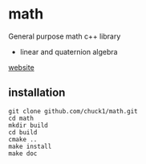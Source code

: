 # math

General purpose math c++ library

- linear and quaternion algebra

[website](chuck1.github.io/math)

## installation

    git clone github.com/chuck1/math.git
    cd math
    mkdir build
    cd build
    cmake ..
    make install
    make doc
